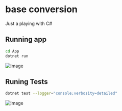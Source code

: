 # base conversion

Just a playing with C#

## Running app

```bash
cd App
dotnet run
```

![image](https://github.com/marcos-venicius/base-conversion/assets/94018427/9d59bb98-cd20-4253-9334-96b44cab982a)

## Runing Tests

```bash
dotnet test --logger="console;verbosity=detailed"
```

![image](https://github.com/marcos-venicius/base-conversion/assets/94018427/b1c1b01f-c69c-4ac8-8933-0acbdee2cde9)
